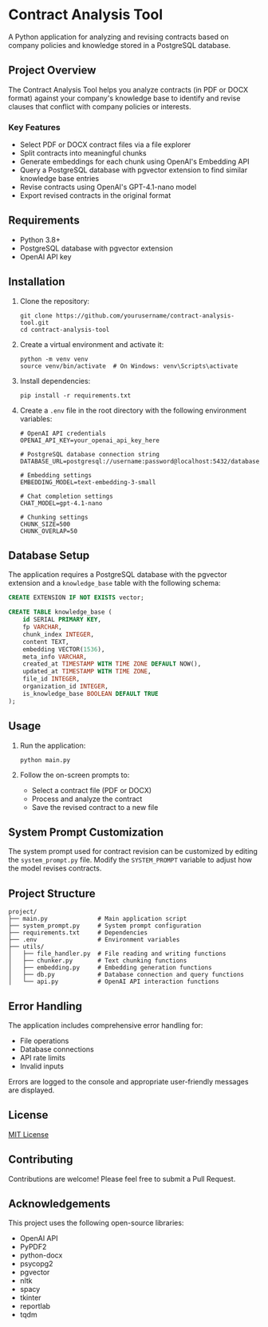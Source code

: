 # Contract Analysis Tool

A Python application for analyzing and revising contracts based on company policies and knowledge stored in a PostgreSQL database.

## Project Overview

The Contract Analysis Tool helps you analyze contracts (in PDF or DOCX format) against your company's knowledge base to identify and revise clauses that conflict with company policies or interests.

### Key Features

- Select PDF or DOCX contract files via a file explorer
- Split contracts into meaningful chunks
- Generate embeddings for each chunk using OpenAI's Embedding API
- Query a PostgreSQL database with pgvector extension to find similar knowledge base entries
- Revise contracts using OpenAI's GPT-4.1-nano model
- Export revised contracts in the original format

## Requirements

- Python 3.8+
- PostgreSQL database with pgvector extension
- OpenAI API key

## Installation

1. Clone the repository:
   ```
   git clone https://github.com/yourusername/contract-analysis-tool.git
   cd contract-analysis-tool
   ```

2. Create a virtual environment and activate it:
   ```
   python -m venv venv
   source venv/bin/activate  # On Windows: venv\Scripts\activate
   ```

3. Install dependencies:
   ```
   pip install -r requirements.txt
   ```

4. Create a `.env` file in the root directory with the following environment variables:
   ```
   # OpenAI API credentials
   OPENAI_API_KEY=your_openai_api_key_here
   
   # PostgreSQL database connection string
   DATABASE_URL=postgresql://username:password@localhost:5432/database_name
   
   # Embedding settings
   EMBEDDING_MODEL=text-embedding-3-small
   
   # Chat completion settings
   CHAT_MODEL=gpt-4.1-nano
   
   # Chunking settings
   CHUNK_SIZE=500
   CHUNK_OVERLAP=50
   ```

## Database Setup

The application requires a PostgreSQL database with the pgvector extension and a `knowledge_base` table with the following schema:

```sql
CREATE EXTENSION IF NOT EXISTS vector;

CREATE TABLE knowledge_base (
    id SERIAL PRIMARY KEY,
    fp VARCHAR,
    chunk_index INTEGER,
    content TEXT,
    embedding VECTOR(1536),
    meta_info VARCHAR,
    created_at TIMESTAMP WITH TIME ZONE DEFAULT NOW(),
    updated_at TIMESTAMP WITH TIME ZONE,
    file_id INTEGER,
    organization_id INTEGER,
    is_knowledge_base BOOLEAN DEFAULT TRUE
);
```

## Usage

1. Run the application:
   ```
   python main.py
   ```

2. Follow the on-screen prompts to:
   - Select a contract file (PDF or DOCX)
   - Process and analyze the contract
   - Save the revised contract to a new file

## System Prompt Customization

The system prompt used for contract revision can be customized by editing the `system_prompt.py` file. Modify the `SYSTEM_PROMPT` variable to adjust how the model revises contracts.

## Project Structure

```
project/
├── main.py              # Main application script
├── system_prompt.py     # System prompt configuration
├── requirements.txt     # Dependencies
├── .env                 # Environment variables
├── utils/
│   ├── file_handler.py  # File reading and writing functions
│   ├── chunker.py       # Text chunking functions
│   ├── embedding.py     # Embedding generation functions
│   ├── db.py            # Database connection and query functions
│   └── api.py           # OpenAI API interaction functions
```

## Error Handling

The application includes comprehensive error handling for:
- File operations
- Database connections
- API rate limits
- Invalid inputs

Errors are logged to the console and appropriate user-friendly messages are displayed.

## License

[MIT License](LICENSE)

## Contributing

Contributions are welcome! Please feel free to submit a Pull Request.

## Acknowledgements

This project uses the following open-source libraries:
- OpenAI API
- PyPDF2
- python-docx
- psycopg2
- pgvector
- nltk
- spacy
- tkinter
- reportlab
- tqdm 
